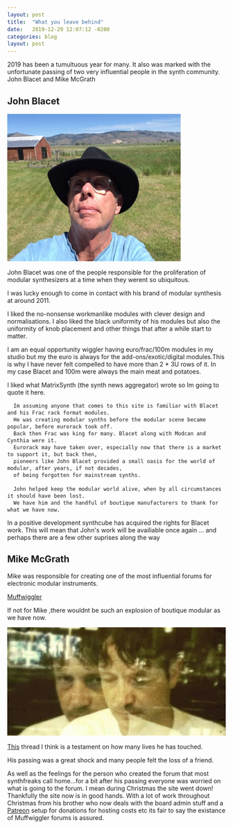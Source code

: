 ```yaml
---
layout: post
title:  "What you leave behind"
date:   2019-12-29 12:07:12 -0200
categories: blog
layout: post
---
```



2019 has been a tumultuous year for many. It also was marked with the unfortunate passing of two very influential people in the 
synth community. John Blacet and Mike McGrath

<!--more-->


## John Blacet 

<img src="https://github.com/FracModular/Blacet/raw/master/BLACET_o.jpg" width="400" height="340">

John Blacet was one of the people responsible for the proliferation of modular synthesizers at a time when they werent so
ubiquitous. 

I was lucky enough to come in contact with his brand of modular synthesis at around 2011. 

I liked the no-nonsense workmanlike modules with clever design and normalisations. 
I also liked the black uniformity of his modules but also the uniformity of knob placement
and other things that after a while start to matter. 

I am an equal opportunity wiggler having euro/frac/100m modules in my studio but my the euro is always for the 
add-ons/exotic/digital modules.This is why I have never felt compelled to have more than 2 * 3U rows of it. In my case Blacet and 100m were always the main meat and potatoes.


I liked what MatrixSynth (the synth news aggregator) wrote so Im going to quote it here.

      Im assuming anyone that comes to this site is familiar with Blacet and his Frac rack format modules.
      He was creating modular synths before the modular scene became popular, before eurorack took off. 
      Back then Frac was king for many. Blacet along with Modcan and Cynthia were it.
      Eurorack may have taken over, especially now that there is a market to support it, but back then, 
      pioneers like John Blacet provided a small oasis for the world of modular, after years, if not decades, 
      of being forgotten for mainstream synths. 
      
      John helped keep the modular world alive, when by all circumstances it should have been lost. 
      We have him and the handful of boutique manufacturers to thank for what we have now. 
     

In a positive development synthcube has acquired the rights for Blacet work. This will mean that John's work will be availiable 
once again ... and perhaps there are a few other suprises along the way


## Mike McGrath



Mike was responsible for creating one of the most influential forums for electronic modular instruments. 

[Muffwiggler](https://www.muffwiggler.com/forum/)

If not for Mike ,there wouldnt be such an explosion of boutique modular as we have now.

<img src="https://github.com/FracModular/fracmodular.github.io/raw/master/assets/img/2474_mikemcgrathmuffwigglerwide.jpg">


[This](https://www.muffwiggler.com/forum/viewtopic.php?f=10&t=216474) thread I think is a testament on how many lives he has touched. 

His passing was a great shock and many people felt the loss of a friend.

As well as the feelings for the person who created the forum that most synthfreaks call home...for a bit after 
his passing everyone was worried on what is going to the forum. I mean during Christmas the site went down! 
Thankfully the site now is in good hands. With a lot of work throughout Christmas from his brother who now deals
with the board admin stuff and a [Patreon](https://www.patreon.com/muffwiggler_forums/) setup for donations for 
hosting costs etc its fair to say the existance of Muffwiggler forums is assured.




